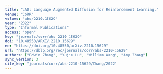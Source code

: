 ```yaml
---
title: "LAD: Language Augmented Diffusion for Reinforcement Learning."
venue: "CoRR"
volume: "abs/2210.15629"
year: "2022"
type: "Informal Publications"
access: "open"
key: "journals/corr/abs-2210-15629"
doi: "10.48550/ARXIV.2210.15629"
ee: "https://doi.org/10.48550/arXiv.2210.15629"
url: "https://dblp.org/rec/journals/corr/abs-2210-15629"
authors: ["Edwin Zhang", "Yujie Lu", "William Wang", "Amy Zhang"]
sync_version: 3
cite_key: "journals/corr/abs-2210-15629/Zhang/2022"
---
```

